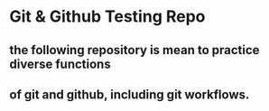 # Git & Github Testing Repo
## the following repository is mean to practice diverse functions
## of git and github, including git workflows. 